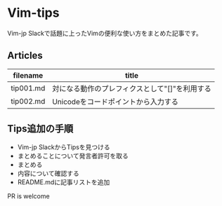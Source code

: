 # Vim-tips

Vim-jp Slackで話題に上ったVimの便利な使い方をまとめた記事です。  

## Articles

| filename | title |
| -- | -- |
| tip001.md | 対になる動作のプレフィクスとして"[]"を利用する |
| tip002.md | Unicodeをコードポイントから入力する |


## Tips追加の手順

- Vim-jp SlackからTipsを見つける
- まとめることについて発言者許可を取る
- まとめる
- 内容について確認する
- README.mdに記事リストを追加

PR is welcome
